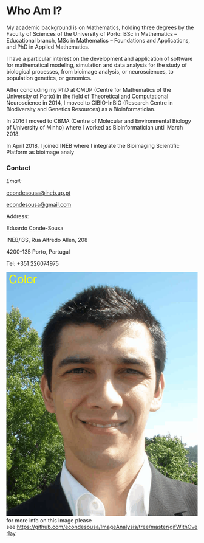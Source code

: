 # Who Am I?

My academic background is on Mathematics, holding three degrees by the Faculty of Sciences of the University of Porto: BSc in Mathematics – Educational branch, MSc in Mathematics – Foundations and Applications, and PhD in Applied Mathematics.

I have a particular interest on the development and application of software for mathematical modeling, simulation and data analysis for the study of biological processes, from bioimage analysis, or neurosciences, to population genetics, or genomics.

After concluding my PhD at CMUP (Centre for Mathematics of the University of Porto) in the field of Theoretical and Computational Neuroscience in 2014, I moved to CIBIO-InBIO (Research Centre in Biodiversity and Genetics Resources) as a Bioinformatician.

In 2016 I moved to CBMA (Centre of Molecular and Environmental Biology of University of Minho) where I worked as Bioinformatician until March 2018.

In April 2018, I joined INEB where I integrate the Bioimaging Scientific Platform as bioimage analy



### Contact

*Email:*

[econdesousa@ineb.up.pt](mailto:econdesousa@ineb.up.pt)

[econdesousa@gmail.com](mailto:econdesousa@gmail.com)

Address:

Eduardo Conde-Sousa

INEB/i3S, Rua Alfredo Allen, 208

4200-135 Porto, Portugal

Tel: +351 226074975

![Resulting Image](https://github.com/econdesousa/ImageAnalysis/blob/master/gifWithOverlay/008_passe.gif)
for more info on this image please see:https://github.com/econdesousa/ImageAnalysis/tree/master/gifWithOverlay
